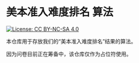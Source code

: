 # 美本准入难度排名 算法
[![License: CC BY-NC-SA 4.0](https://img.shields.io/badge/License-CC%20BY--NC--SA%204.0-lightgrey.svg)](https://creativecommons.org/licenses/by-nc-sa/4.0/)
 
本仓库用于存放我们的“美本准入难度排名”结果的算法。

因为问卷目前正在筹备中，该仓库仅作为占位符使用。
